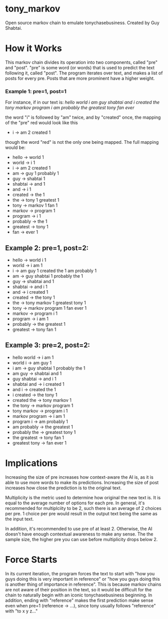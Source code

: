 # tony_markov
Open source markov chain to emulate tonychasebusiness. Created by Guy Shabtai.

# How it Works
This markov chain divides its operation into two components, called "pre" and "post". "pre" is some word (or words) that is used to predict the text following it, called "post". The program iterates over text, and makes a list of posts for every pre. Posts that are more prominent have a higher weight.

### Example 1: pre=1, post=1
For instance, if in our text is: *hello world i am guy shabtai and i created the tony markov program i am probably the greatest tony fan ever*

the word "i" is followed by "am" twice, and by "created" once, the mapping of the "pre" red would look like this

- i -> am 2 created 1

though the word "red" is not the only one being mapped. The full mapping would be:

- hello -> world 1
- world -> i 1
- i -> am 2 created 1
- am -> guy 1 probably 1
- guy -> shabtai 1
- shabtai -> and 1
- and -> i 1
- created -> the 1
- the -> tony 1 greatest 1
- tony -> markov 1 fan 1
- markov -> program 1
- program -> i 1
- probably -> the 1
- greatest -> tony 1
- fan -> ever 1

## Example 2: pre=1, post=2:

- hello -> world i 1
- world -> i am 1
- i -> am guy 1 created the 1 am probably 1
- am -> guy shabtai 1 probably the 1
- guy -> shabtai and 1
- shabtai -> and i 1
- and -> i created 1
- created -> the tony 1
- the -> tony markov 1 greatest tony 1
- tony -> markov program 1 fan ever 1
- markov -> program i 1
- program -> i am 1
- probably -> the greatest 1
- greatest -> tony fan 1

## Example 3: pre=2, post=2:

- hello world -> i am 1
- world i -> am guy 1
- i am -> guy shabtai 1 probably the 1
- am guy -> shabtai and 1
- guy shabtai -> and i 1
- shabtai and -> i created 1
- and i -> created the 1
- i created -> the tony 1
- created the -> tony markov 1
- the tony -> markov program 1
- tony markov -> program i 1
- markov program -> i am 1
- program i -> am probably 1
- am probably -> the greatest 1
- probably the -> greatest tony 1
- the greatest -> tony fan 1
- greatest tony -> fan ever 1

# Implications
Increasing the size of pre increases how context-aware the AI is, as it is able to use more words to make its predictions. Increasing the size of post increases how close the prediction is to the original text.

Multiplicity is the metric used to determine how original the new text is. It is equal to the average number of options for each pre. In general, it's recommended for multiplciity to be 2, such there is an average of 2 choices per pre. 1 choice per pre would result in the output text being the same as the input text.

In addition, it's recommended to use pre of at least 2. Otherwise, the AI doesn't have enough contextual awareness to make any sense. The the sample size, the higher pre you can use before multiplicity drops below 2.

# Force Starts

In its current iteration, the program forces the text to start with "how you guys doing this is very important in reference" or "how you guys doing this is another thing of importance in reference". This is because markov chains are not aware of their position in the text, so it would be difficult for the chain to naturally begin with an iconic tonychasebusiness beginning. In addition, ending with "reference" makes the first prediction make sense even when pre=1 (reference -> ...), since tony usually follows "reference" with "to x y z..."

